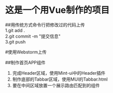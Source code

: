 # 这是一个用Vue制作的项目

##用传统方式命令行把修改过的代码上传
<br>
1.git add .<br>
2.git commit -m "提交信息"<br>
3.git push

#使用Webstorm上传

##制作首页APP组件
1. 完成Header区域，使用Mint-ui中的Header插件
2. 制作底部的Tabbar区域，使用MUI的Tabbar.html
3. 要在中间区域放置一个<router-view>展示路由匹配到的组件